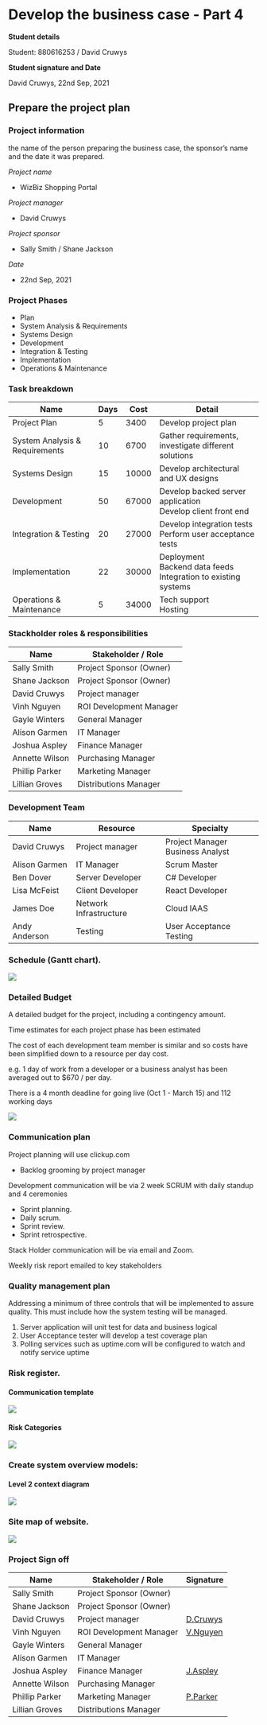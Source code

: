 # Develop the business case - Part 4

**Student details**

Student:  880616253 / David Cruwys

**Student signature and Date**

David Cruwys, 22nd Sep, 2021

## Prepare the project plan

### Project information

 the name of the person preparing the business case, the sponsor’s name and the date it was prepared.

*Project name*
  - WizBiz Shopping Portal

*Project manager*
  - David Cruwys

*Project sponsor*
  - Sally Smith / Shane Jackson

*Date*
  - 22nd Sep, 2021

### Project Phases

- Plan
- System Analysis & Requirements
- Systems Design
- Development
- Integration & Testing
- Implementation
- Operations & Maintenance

### Task breakdown

Name                            | Days        | Cost   | Detail |
--------------------------------|-------------|--------|--------|
Project Plan                    | 5           |   3400 | Develop project plan |
System Analysis & Requirements  | 10          |   6700 | Gather requirements, investigate different solutions  |
Systems Design                  | 15          |  10000 | Develop architectural and UX designs       |
Development                     | 50          |  67000 | Develop backed server application<br/>Develop client front end          |
Integration & Testing           | 20          |  27000 | Develop integration tests<br/>Perform user acceptance tests                  |
Implementation                  | 22          |  30000 | Deployment<br/>Backend data feeds<br/>Integration to existing systems       |
Operations & Maintenance        | 5           |  34000 | Tech support<br/>Hosting        |



### Stackholder roles & responsibilities

Name            | Stakeholder / Role        
----------------|---------------------------
Sally Smith     | Project Sponsor  (Owner)  
Shane Jackson   | Project Sponsor  (Owner)  
David Cruwys    | Project manager           
Vinh Nguyen     | ROI Development Manager   
Gayle Winters   | General Manager           
Alison Garmen   | IT Manager                
Joshua Aspley   | Finance Manager           
Annette Wilson  | Purchasing Manager        
Phillip Parker  | Marketing Manager         
Lillian Groves  | Distributions Manager     


### Development Team

Name            | Resource                  | Specialty |
----------------|---------------------------|-|
David Cruwys    | Project manager           | Project Manager<br/>Business Analyst|
Alison Garmen   | IT Manager                | Scrum Master |
Ben Dover       | Server Developer          | C# Developer |
Lisa McFeist    | Client Developer          | React Developer |
James Doe       | Network Infrastructure    | Cloud IAAS |
Andy Anderson   | Testing                   | User Acceptance Testing |


### Schedule (Gantt chart).

![](./images/ghant.png)

### Detailed Budget

A detailed budget for the project, including a contingency amount.

Time estimates for each project phase has been estimated

The cost of each development team member is similar and so costs have been simplified down to a resource per day cost.

e.g. 1 day of work from a developer or a business analyst has been averaged out to $670 / per day.

There is a 4 month deadline for going live (Oct 1 - March 15) and 112 working days

![](./images/estimates.png)

### Communication plan

Project planning will use clickup.com

- Backlog grooming by project manager

Development communication will be via 2 week SCRUM with daily standup and 4 ceremonies

- Sprint planning.
- Daily scrum.
- Sprint review.
- Sprint retrospective.

Stack Holder communication will be via email and Zoom.

Weekly risk report emailed to key stakeholders

### Quality management plan

Addressing a minimum of three controls that will be implemented to assure quality.
This must include how the system testing will be managed.

1. Server application will unit test for data and business logical
2. User Acceptance tester will develop a test coverage plan
3. Polling services such as uptime.com will be configured to watch and notify service uptime

### Risk register.

#### Communication template

![](./images/headchart-register.png)

#### Risk Categories

![](./images/headchart-categories.png)


### Create system overview models:

#### Level 2 context diagram

![](./images/context-diagram.png)

### Site map of website.

![](./images/site-map.png)

### Project Sign off

Name            | Stakeholder / Role        | Signature|
----------------|---------------------------|-|
Sally Smith     | Project Sponsor  (Owner)  |  |
Shane Jackson   | Project Sponsor  (Owner)  |  |
David Cruwys    | Project manager           | [D.Cruwys]() |
Vinh Nguyen     | ROI Development Manager   | [V.Nguyen]() |
Gayle Winters   | General Manager           |  |
Alison Garmen   | IT Manager                |  |
Joshua Aspley   | Finance Manager           | [J.Aspley]() |
Annette Wilson  | Purchasing Manager        |  |
Phillip Parker  | Marketing Manager         | [P.Parker]() |
Lillian Groves  | Distributions Manager     |  |


